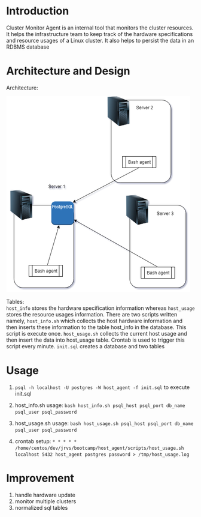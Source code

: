 <h1 id="introduction">Introduction</h1>
<p>Cluster Monitor Agent is an internal tool that monitors the cluster resources. It helps the infrastructure team to keep track of the hardware specifications and resource usages of a Linux cluster. It also helps to persist the data in an RDBMS database</p>
<h1 id="architecture-and-design">Architecture and Design</h1>
<p>Architecture:<br>
 
<img src="/Jarvis1_diagram.png" alt="Server-host-node"></p>
<p>Tables:<br>
<code>host_info</code> stores the hardware specification information whereas <code>host_usage</code> stores the resource usages information. There are two scripts written namely, <code>host_info.sh</code>  which collects the host hardware information and then inserts these information to the table host_info in the database. This script is execute once. <code>host_usage.sh</code> collects the current host usage and then insert the data into host_usage table. Crontab is used to trigger this script every minute. <code>init.sql</code> creates a database and two tables</p>
<h1 id="usage">Usage</h1>
<ol>
<li>
<p><code>psql -h localhost -U postgres -W host_agent -f init.sql</code> to execute init.sql</p>
</li>
<li>
<p>host_info.sh  usage:  <code>bash host_info.sh psql_host psql_port db_name psql_user psql_password</code></p>
</li>
</ol>
<ol start="3">
<li>
<p>host_usage.sh  usage:  <code>bash host_usage.sh psql_host psql_port db_name psql_user psql_password</code></p>
</li>
<li>
<p>crontab setup:  <code>* * * * * /home/centos/dev/jrvs/bootcamp/host_agent/scripts/host_usage.sh localhost 5432 host_agent postgres password &gt; /tmp/host_usage.log</code></p>
</li>
</ol>
<h1 id="improvement">Improvement</h1>
<ol>
<li>handle hardware update</li>
<li>monitor multiple clusters</li>
<li>normalized sql tables</li>

</ol>


